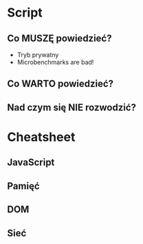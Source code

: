 # Script

## Co MUSZĘ powiedzieć?

- Tryb prywatny
- Microbenchmarks are bad!

## Co WARTO powiedzieć?

## Nad czym się NIE rozwodzić?

# Cheatsheet

## JavaScript

## Pamięć

## DOM

## Sieć